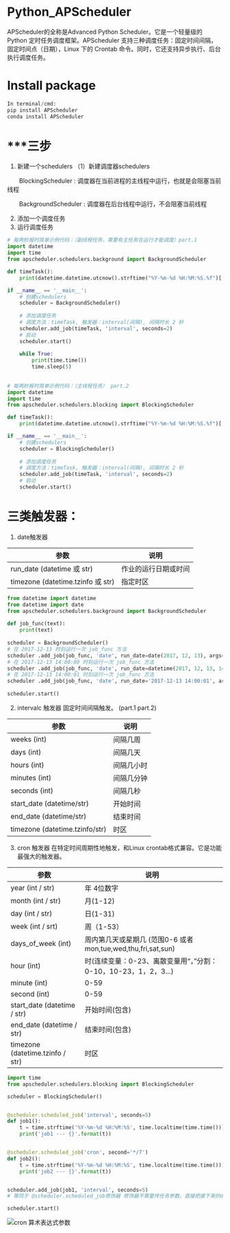 # Python_APScheduler
APScheduler的全称是Advanced Python Scheduler。它是一个轻量级的 Python 定时任务调度框架。APScheduler 支持三种调度任务：固定时间间隔，固定时间点（日期），Linux 下的 Crontab 命令。同时，它还支持异步执行、后台执行调度任务。

# Install package
```py
In terminal/cmd:
pip install APScheduler
conda install APScheduler
```

# ***三步
1. 新建一个schedulers
    （1）新建调度器schedulers
    
    
    BlockingScheduler : 调度器在当前进程的主线程中运行，也就是会阻塞当前线程
    
    
    BackgroundScheduler : 调度器在后台线程中运行，不会阻塞当前线程
    
    
2. 添加一个调度任务
3. 运行调度任务


```py
# 每两秒报时简单示例代码：（副线程任务，需要有主任务在运行才能调度）part.1
import datetime
import time
from apscheduler.schedulers.background import BackgroundScheduler

def timeTask():
    print(datetime.datetime.utcnow().strftime("%Y-%m-%d %H:%M:%S.%f")[:-3])

if __name__ == '__main__':
    # 创建schedulers
    scheduler = BackgroundScheduler()
    
    # 添加调度任务
    # 调度方法：timeTask, 触发器：interval(间隔), 间隔时长 2 秒
    scheduler.add_job(timeTask, 'interval', seconds=2)
    # 启动
    scheduler.start()
    
    while True:
        print(time.time())
        time.sleep(5)
        
        
# 每两秒报时简单示例代码：（主线程任务） part.2
import datetime
import time
from apscheduler.schedulers.blocking import BlockingScheduler

def timeTask():
    print(datetime.datetime.utcnow().strftime("%Y-%m-%d %H:%M:%S.%f")[:-3])

if __name__ == '__main__':
    # 创建schedulers
    scheduler = BlockingScheduler()
    
    # 添加调度任务
    # 调度方法：timeTask, 触发器：interval(间隔), 间隔时长 2 秒
    scheduler.add_job(timeTask, 'interval', seconds=2)
    # 启动
    scheduler.start()
```    
# 三类触发器：
1. date触发器

| 参数        | 说明         | 
| -------------- | -------------- |
| run_date (datetime 或 str)      | 作业的运行日期或时间       |
|timezone (datetime.tzinfo 或 str)   | 指定时区        |

```python
from datetime import datetime
from datetime import date
from apscheduler.schedulers.background import BackgroundScheduler
 
def job_func(text):
    print(text)
 
scheduler = BackgroundScheduler()
# 在 2017-12-13 时刻运行一次 job_func 方法
scheduler .add_job(job_func, 'date', run_date=date(2017, 12, 13), args=['text'])
# 在 2017-12-13 14:00:00 时刻运行一次 job_func 方法
scheduler .add_job(job_func, 'date', run_date=datetime(2017, 12, 13, 14, 0, 0), args=['text'])
# 在 2017-12-13 14:00:01 时刻运行一次 job_func 方法
scheduler .add_job(job_func, 'date', run_date='2017-12-13 14:00:01', args=['text'])
 
scheduler.start()
```

2. intervalc 触发器 固定时间间隔触发。 (part.1 part.2)

| 参数        | 说明         | 
| -------------- | -------------- |
| weeks (int)      | 间隔几周   |
|days (int)   | 间隔几天        |
|hours (int)| 间隔几小时|
|minutes (int)| 间隔几分钟|
|seconds (int)| 间隔几秒|
|start_date (datetime/str)|开始时间 |
|end_date (datetime/str)| 结束时间|
|timezone (datetime.tzinfo/str)|时区|

3. cron 触发器 在特定时间周期性地触发，和Linux crontab格式兼容。它是功能最强大的触发器。

| 参数        | 说明         | 
| -------------- | -------------- |
| year (int / str)      | 年 4位数字   |
|month (int / str)| 月(1-12)|
|day (int / str)| 日(1-31)|
|week (int / srt)|周（1-53） |
| days_of_week (int)   | 周内第几天或星期几  (范围0-6 或者 mon,tue,wed,thu,fri,sat,sun)      |
|hour (int)| 时(连续变量：0-23、离散变量用“，”分割：0-10，10-23，1，2，3...)|
|minute (int)| 0-59|
|second (int)| 0-59|
|start_date (datetime / str)|开始时间(包含) |
|end_date (datetime / str)| 结束时间(包含)|
|timezone (datetime.tzinfo / str)|时区|

```python
import time
from apscheduler.schedulers.blocking import BlockingScheduler

scheduler = BlockingScheduler()


@scheduler.scheduled_job('interval', seconds=5)
def job1():
    t = time.strftime('%Y-%m-%d %H:%M:%S', time.localtime(time.time()))
    print('job1 --- {}'.format(t))


@scheduler.scheduled_job('cron', second='*/7')
def job2():
    t = time.strftime('%Y-%m-%d %H:%M:%S', time.localtime(time.time()))
    print('job2 --- {}'.format(t))


scheduler.add_job(job1, 'interval', seconds=5)
# 等同于 @scheduler.scheduled_job修饰器 修饰器不需要传任务参数，直接把接下来的def作为任务定义

scheduler.start()
```


![cron 算术表达式参数](https://img-blog.csdnimg.cn/20190522111526316.png?x-oss-process=image/watermark,type_ZmFuZ3poZW5naGVpdGk,shadow_10,text_aHR0cHM6Ly9ibG9nLmNzZG4ubmV0L3hjX3pob3U=,size_16,color_FFFFFF,t_70 "cron 算术表达式参数")

